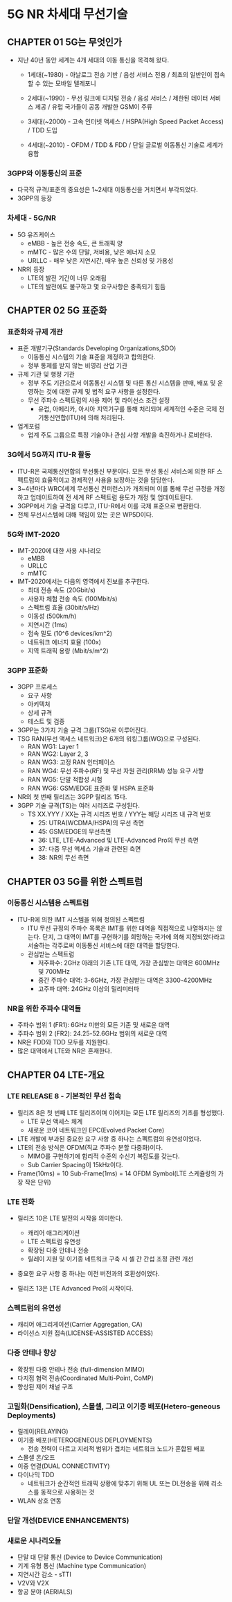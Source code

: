 # 5G NR 차세대 무선기술

## CHAPTER 01 5G는 무엇인가

- 지난 40년 동안 세계는 4개 세대의 이동 통신을 목격해 왔다.

  - 1세대(~1980) - 아날로그 전송 기반 / 음성 서비스 전용 / 최초의 일반인이 접속할 수 있는 모바일 텔레포니
  - 2세대(~1990) - 무선 링크에 디지털 전송 / 음성 서비스 / 제한된 데이터 서비스 제공 / 유럽 국가들이 공동 개발한 GSM이 주류
  - 3세대(~2000) - 고속 인터넷 액세스 / HSPA(High Speed Packet Access) / TDD 도입 

  - 4세대(~2010) - OFDM / TDD & FDD / 단일 글로벌 이동통신 기술로 세계가 융합



### 3GPP와 이동통신의 표준

- 다국적 규격/표준의 중요성은 1~2세대 이동통신을 거치면서 부각되었다.
- 3GPP의 등장



### 차세대 - 5G/NR

- 5G 유즈케이스
  - eMBB - 높은 전송 속도, 큰 트래픽 양
  - mMTC - 많은 수의 단말, 저비용, 낮은 에너지 소모
  - URLLC - 매우 낮은 지연시간, 매우 높은 신뢰성 및 가용성
- NR의 등장
  - LTE의 발전 기간이 너무 오래됨
  - LTE의 발전에도 불구하고 몇 요구사항은 충족되기 힘듬



## CHAPTER 02 5G 표준화

### 표준화와 규제 개관

- 표준 개발기구(Standards Developing Organizations,SDO)
  - 이동통신 시스템의 기술 표준을 제정하고 합의한다.
  - 정부 통제를 받지 않는 비영리 산업 기관
- 규제 기관 및 행정 기관
  - 정부 주도 기관으로서 이동통신 시스템 및 다른 통신 시스템을 판매, 배포 및 운영하는 것에 대한 규제 및 법적 요구 사항을 설정한다.
  - 무선 주파수 스펙트럼의 사용 제어 및 라이선스 조건 설정
    - 유럽, 아메리카, 아시아 지역기구를 통해 처리되며 세계적인 수준은 국제 전기통신연합(ITU)에 의해 처리된다.
- 업계포럼
  - 업계 주도 그룹으로 특정 기술이나 관심 사항 개발을 촉진하거나 로비한다.



### 3G에서 5G까지 ITU-R 활동

- ITU-R은 국제통신연합의 무선통신 부문이다. 모든 무선 통신 서비스에 의한 RF 스펙트럼의 효율적이고 경제적인 사용을 보장하는 것을 담당한다.
- 3~4년마다 WRC(세계 무선통신 컨퍼런스)가 개최되며 이를 통해 무선 규정을 개정하고 업데이트하여 전 세계 RF 스펙트럼 용도가 개정 및 업데이트된다.
- 3GPP에서 기술 규격을 다루고, ITU-R에서 이를 국제 표준으로 변환한다.
- 전체 무선시스템에 대해 책임이 있는 곳은 WP5D이다.



### 5G와 IMT-2020

- IMT-2020에 대한 사용 시나리오
  - eMBB
  - URLLC
  - mMTC
- IMT-2020에서는 다음의 영역에서 진보를 추구한다.
  - 최대 전송 속도 (20Gbit/s)
  - 사용자 체험 전송 속도 (100Mbit/s)
  - 스펙트럼 효율 (30bit/s/Hz)
  - 이동성 (500km/h)
  - 지연시간 (1ms)
  - 접속 밀도 (10^6 devices/km^2)
  - 네트워크 에너지 효율 (100x)
  - 지역 트래픽 용량 (Mbit/s/m^2)



### 3GPP 표준화

- 3GPP 프로세스
  - 요구 사항
  - 아키텍처
  - 상세 규격
  - 테스트 및 검증
- 3GPP는 3가지 기술 규격 그룹(TSG)로 이루어진다.
- TSG RAN(무선 액세스 네트워크)은 6개의 워킹그룹(WG)으로 구성된다.
  - RAN WG1: Layer 1
  - RAN WG2: Layer 2, 3
  - RAN WG3: 고정 RAN 인터페이스
  - RAN WG4: 무선 주파수(RF) 및 무선 자원 관리(RRM) 성능 요구 사항
  - RAN WG5: 단말 적합성 시험
  - RAN WG6: GSM/EDGE 표준화 및 HSPA 표준화
- NR의 첫 번째 릴리즈는 3GPP 릴리즈 15다.
- 3GPP 기술 규격(TS)는 여러 시리즈로 구성된다.
  - TS XX.YYY / XX는 규격 시리즈 번호 / YYY는 해당 시리즈 내 규격 번호
    - 25: UTRA(WCDMA/HSPA)의 무선 측면
    - 45: GSM/EDGE의 무선측면
    - 36: LTE, LTE-Advanced 및 LTE-Advanced Pro의 무선 측면
    - 37: 다중 무선 액세스 기술과 관련된 측면
    - 38: NR의 무선 측면



## CHAPTER 03 5G를 위한 스펙트럼

### 이동통신 시스템용 스펙트럼

- ITU-R에 의한 IMT 시스템을 위해 정의된 스펙트럼
  - ITU 무선 규정의 주파수 목록은 IMT를 위한 대역을 직접적으로 나열하지는 않는다. 단지, 그 대역이 IMT를 구현하기를 희망하는 국가에 의해 지정되었다라고 서술하는 각주로써 이동통신 서비스에 대한 대역을 할당한다.
  - 관심받는 스펙트럼
    - 저주파수: 2GHz 아래의 기존 LTE 대역, 가장 관심받는 대역은 600MHz 및 700MHz
    - 중간 주파수 대역: 3-6GHz, 가장 관심받는 대역은 3300-4200MHz
    - 고주파 대역: 24GHz 이상의 밀리미터파



### NR을 위한 주파수 대역들

- 주파수 범위 1 (FR1): 6GHz 미만의 모든 기존 및 새로운 대역
- 주파수 범위 2 (FR2): 24.25-52.6GHz 범위의 새로운 대역
- NR은 FDD와 TDD 모두를 지원한다.
- 많은 대역에서 LTE와 NR은 혼재한다.



## CHAPTER 04 LTE-개요

### LTE RELEASE 8 - 기본적인 무선 접속

- 릴리즈 8은 첫 번째 LTE 릴리즈이며 이어지는 모든 LTE 릴리즈의 기초를 형성했다.
  - LTE 무선 액세스 체계
  - 새로운 코어 네트워크인 EPC(Evolved Packet Core)
- LTE 개발에 부과된 중요한 요구 사항 중 하나는 스펙트럼의 유연성이었다.
- LTE의 전송 방식은 OFDM(직교 주파수 분할 다중화)이다.
  - MIMO를 구현하기에 합리적 수준의 수신기 복잡도를 갖는다.
  - Sub Carrier Spacing이 15kHz이다.
- Frame(10ms) = 10 Sub-Frame(1ms) = 14 OFDM Symbol(LTE 스케쥴링의 가장 작은 단위)



### LTE 진화

- 릴리즈 10은 LTE 발전의 시작을 의미한다.
  - 캐리어 애그리게이션
  - LTE 스펙트럼 유연성
  - 확장된 다중 안테나 전송
  - 릴레이 지원 및 이기종 네트워크 구축 시 셀 간 간섭 조정 관련 개선
- 중요한 요구 사항 중 하나는 이전 버전과의 호환성이었다.

- 릴리즈 13은 LTE Advanced Pro의 시작이다.



### 스펙트럼의 유연성

- 캐리어 애그리게이션(Carrier Aggregation, CA)
- 라이선스 지원 접속(LICENSE-ASSISTED ACCESS)



### 다중 안테나 향상

- 확장된 다중 안테나 전송 (full-dimension MIMO)
- 다지점 협력 전송(Coordinated Multi-Point, CoMP)
- 향상된 제어 채널 구조



### 고밀화(Densification), 스몰셀, 그리고 이기종 배포(Hetero-geneous Deployments)

- 릴레이(RELAYING)
- 이기종 배포(HETEROGENEOUS DEPLOYMENTS)
  - 전송 전력이 다르고 지리적 범위가 겹치는 네트워크 노드가 혼합된 배포
- 스몰셀 온/오프
- 이중 연결(DUAL CONNECTIVITY)
- 다이나믹 TDD
  - 네트워크가 순간적인 트래픽 상황에 맞추기 위해 UL 또는 DL전송을 위해 리소스를 동적으로 사용하는 것
- WLAN 상호 연동



### 단말 개선(DEVICE ENHANCEMENTS)

### 새로운 시나리오들

- 단말 대 단말 통신 (Device to Device Communication)
- 기계 유형 통신 (Machine type Communication)
- 지연시간 감소 - sTTI
- V2V와 V2X
- 항공 분야 (AERIALS)